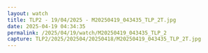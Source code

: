 ```yaml
---
layout: watch
title: TLP2 - 19/04/2025 - M20250419_043435_TLP_2T.jpg
date: 2025-04-19 04:34:35
permalink: /2025/04/19/watch/M20250419_043435_TLP_2
capture: TLP2/2025/202504/20250418/M20250419_043435_TLP_2T.jpg
---
```

